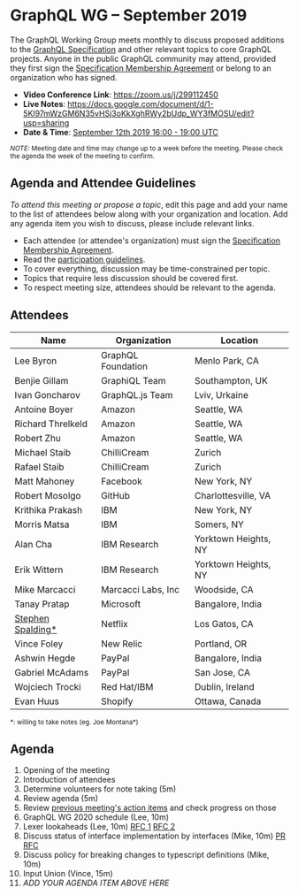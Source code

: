 # GraphQL WG – September 2019

The GraphQL Working Group meets monthly to discuss proposed additions to the
[GraphQL Specification](https://github.com/graphql/graphql-spec) and other
relevant topics to core GraphQL projects. Anyone in the public GraphQL
community may attend, provided they first sign the [Specification Membership Agreement](https://github.com/graphql/foundation) or belong to an organization who has signed.

- **Video Conference Link**: https://zoom.us/j/299112450
- **Live Notes**: https://docs.google.com/document/d/1-5Kl97mWzGM6N35vHSj3oKkXghRWy2bUdp_WY3fMOSU/edit?usp=sharing
- **Date & Time**: [September 12th 2019 16:00 - 19:00 UTC](https://www.timeanddate.com/worldclock/meetingdetails.html?year=2019&month=9&day=12&hour=16&min=0&sec=0&p1=224&p2=179&p3=136&p4=37&p5=239&p6=101&p7=152)

<small>*NOTE:* Meeting date and time may change up to a week before the meeting.
Please check the agenda the week of the meeting to confirm.</small>


## Agenda and Attendee Guidelines

*To attend this meeting or propose a topic*, edit this page and add your name
to the list of attendees below along with your organization and location. Add any agenda item you wish to discuss, please include relevant links.

- Each attendee (or attendee's organization) must sign the [Specification Membership Agreement](https://github.com/graphql/foundation).
- Read the [participation guidelines](../README.md#participation-guidelines).
- To cover everything, discussion may be time-constrained per topic.
- Topics that require less discussion should be covered first.
- To respect meeting size, attendees should be relevant to the agenda.


## Attendees

Name                 | Organization       | Location
-------------------- | ------------------ | ----------------------
Lee Byron            | GraphQL Foundation | Menlo Park, CA
Benjie Gillam        | GraphiQL Team      | Southampton, UK
Ivan Goncharov       | GraphQL.js Team    | Lviv, Urkaine
Antoine Boyer        | Amazon             | Seattle, WA
Richard Threlkeld    | Amazon             | Seattle, WA
Robert Zhu           | Amazon             | Seattle, WA
Michael Staib        | ChilliCream        | Zurich
Rafael Staib         | ChilliCream        | Zurich
Matt Mahoney         | Facebook           | New York, NY
Robert Mosolgo       | GitHub             | Charlottesville, VA
Krithika Prakash     | IBM                | New York, NY
Morris Matsa         | IBM                | Somers, NY
Alan Cha             | IBM Research       | Yorktown Heights, NY
Erik Wittern         | IBM Research       | Yorktown Heights, NY
Mike Marcacci        | Marcacci Labs, Inc | Woodside, CA
Tanay Pratap         | Microsoft          | Bangalore, India
[Stephen Spalding*](mailto:sspalding@netflix.com)| Netflix            | Los Gatos, CA
Vince Foley          | New Relic          | Portland, OR
Ashwin Hegde         | PayPal             | Bangalore, India
Gabriel McAdams      | PayPal             | San Jose, CA
Wojciech Trocki      | Red Hat/IBM        | Dublin, Ireland
Evan Huus            | Shopify            | Ottawa, Canada

<small>\*: willing to take notes (eg. Joe Montana\*)</small>


## Agenda

1. Opening of the meeting
1. Introduction of attendees
1. Determine volunteers for note taking (5m)
1. Review agenda (5m)
1. Review [previous meeting's action items](../notes/2019-08-01.md#action-items) and check progress on those
1. GraphQL WG 2020 schedule (Lee, 10m)
1. Lexer lookaheads (Lee, 10m) [RFC 1](https://github.com/graphql/graphql-spec/pull/599) [RFC 2](https://github.com/graphql/graphql-spec/pull/601)
1. Discuss status of interface implementation by interfaces (Mike, 10m) [PR](https://github.com/graphql/graphql-js/pull/2084) [RFC](https://github.com/graphql/graphql-spec/pull/373)
1. Discuss policy for breaking changes to typescript definitions (Mike, 10m)
1. Input Union (Vince, 15m)
1. *ADD YOUR AGENDA ITEM ABOVE HERE*
